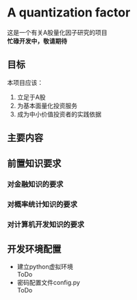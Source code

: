 # A quantization factor
这是一个有关A股量化因子研究的项目  
**忙碌开发中，敬请期待**

## 目标
本项目应该：
1. 立足于A股
2. 为基本面量化投资服务
3. 成为中小价值投资者的实践依据

## 主要内容

## 前置知识要求
### 对金融知识的要求
### 对概率统计知识的要求
### 对计算机开发知识的要求

## 开发环境配置
- 建立python虚拟环境  
ToDo
- 密码配置文件config.py  
ToDo
